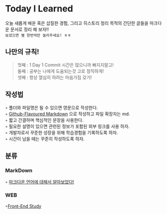 # Today I Learned
오늘 새롭게 배운 혹은 삽질한 경험, 그리고 히스토리 정리 목적의 간단한 글들을 마크다운 문서로 정리 해 보자!!  
` 보셨으면 별 한번씩만 눌러주세요! ㅎㅎ `

## 나만의 규칙!
> 첫째 : 1 Day 1 Commit 시간은 많으니까 빠지지말고!  
> 둘째 : 공부는 나에게 도움되는것 고로 정직하게!  
> 셋째 : 항상 열심히 하려는 마음가짐 갖기!

## 작성법
◦ 폴더와 파일명은 될 수 있으면 영문으로 작성한다.  
◦ [Github-Flavoured Markdown](https://guides.github.com/features/mastering-markdown/) 으로 작성하고 파일 확장자는 md.  
◦ 짧고 간결하며 핵심적인 문장을 사용한다.  
◦ 필요한 설명이 있으면 관련된 정보가 포함된 외부 링크를 사용 하자.  
◦ 개발자로서 꾸준한 성장을 위해 학습경험을 기록하도록 하자.  
◦ 시간이 남을 때는 꾸준히 작성하도록 하자.

## 분류
### MarkDown
◦ [마크다운 언어에 대해서 알아보았다!](https://github.com/KimGiHong/TIL/blob/main/MarkDown/MDStudy.md)
<br>

### WEB
◦[Front-End Study](https://github.com/KimGiHong/TIL/blob/main/Front-End%20Study/Front-End.md)
